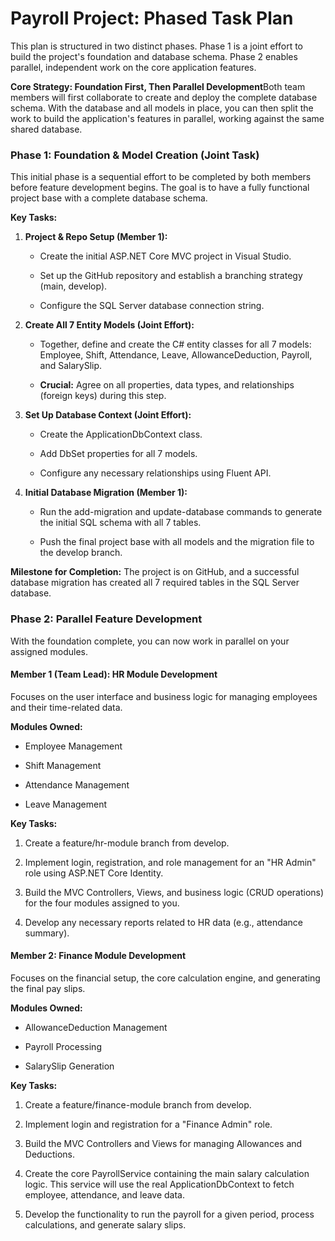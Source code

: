 Payroll Project: Phased Task Plan
=================================

This plan is structured in two distinct phases. Phase 1 is a joint effort to build the project's foundation and database schema. Phase 2 enables parallel, independent work on the core application features.

**Core Strategy: Foundation First, Then Parallel Development**Both team members will first collaborate to create and deploy the complete database schema. With the database and all models in place, you can then split the work to build the application's features in parallel, working against the same shared database.

### **Phase 1: Foundation & Model Creation (Joint Task)**

This initial phase is a sequential effort to be completed by both members before feature development begins. The goal is to have a fully functional project base with a complete database schema.

**Key Tasks:**

1.  **Project & Repo Setup (Member 1):**
    
    *   Create the initial ASP.NET Core MVC project in Visual Studio.
        
    *   Set up the GitHub repository and establish a branching strategy (main, develop).
        
    *   Configure the SQL Server database connection string.
        
2.  **Create All 7 Entity Models (Joint Effort):**
    
    *   Together, define and create the C# entity classes for all 7 models: Employee, Shift, Attendance, Leave, AllowanceDeduction, Payroll, and SalarySlip.
        
    *   **Crucial:** Agree on all properties, data types, and relationships (foreign keys) during this step.
        
3.  **Set Up Database Context (Joint Effort):**
    
    *   Create the ApplicationDbContext class.
        
    *   Add DbSet properties for all 7 models.
        
    *   Configure any necessary relationships using Fluent API.
        
4.  **Initial Database Migration (Member 1):**
    
    *   Run the add-migration and update-database commands to generate the initial SQL schema with all 7 tables.
        
    *   Push the final project base with all models and the migration file to the develop branch.
        

**Milestone for Completion:** The project is on GitHub, and a successful database migration has created all 7 required tables in the SQL Server database.

### **Phase 2: Parallel Feature Development**

With the foundation complete, you can now work in parallel on your assigned modules.

#### **Member 1 (Team Lead): HR Module Development**

Focuses on the user interface and business logic for managing employees and their time-related data.

**Modules Owned:**

*   Employee Management
    
*   Shift Management
    
*   Attendance Management
    
*   Leave Management
    

**Key Tasks:**

1.  Create a feature/hr-module branch from develop.
    
2.  Implement login, registration, and role management for an "HR Admin" role using ASP.NET Core Identity.
    
3.  Build the MVC Controllers, Views, and business logic (CRUD operations) for the four modules assigned to you.
    
4.  Develop any necessary reports related to HR data (e.g., attendance summary).
    

#### **Member 2: Finance Module Development**

Focuses on the financial setup, the core calculation engine, and generating the final pay slips.

**Modules Owned:**

*   AllowanceDeduction Management
    
*   Payroll Processing
    
*   SalarySlip Generation
    

**Key Tasks:**

1.  Create a feature/finance-module branch from develop.
    
2.  Implement login and registration for a "Finance Admin" role.
    
3.  Build the MVC Controllers and Views for managing Allowances and Deductions.
    
4.  Create the core PayrollService containing the main salary calculation logic. This service will use the real ApplicationDbContext to fetch employee, attendance, and leave data.
    
5.  Develop the functionality to run the payroll for a given period, process calculations, and generate salary slips.